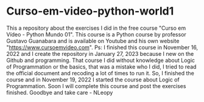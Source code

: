 # Curso-em-video-python-world1
This a repository about the exercises I did in the free course "Curso em Vídeo - Python Mundo 01". This course is a Python course by professor Gustavo Guanabara and is available on Youtube and his own website "https://www.cursoemvideo.com". Ps: I finished this course in November 16, 2022 and I create the repository in January 27, 2023 because I new on the Github and programming. That course I did without knowledge about Logic of Programmation or the basics, that was a mistake who I did, I tried to read the official document and recoding a lot of times to run it. So, I finished the course and in November 19, 2022 I started the course about Logic of Programmation. Soon I will complete this course and post the exercises finished. Goodbye and take care - NLeopy
